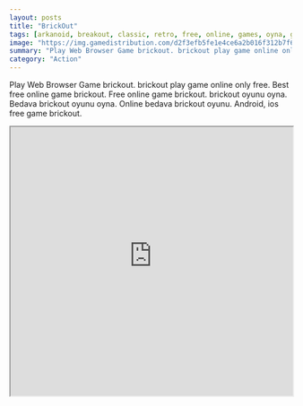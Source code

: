 ```yaml
---
layout: posts
title: "BrickOut"
tags: [arkanoid, breakout, classic, retro, free, online, games, oyna, game, free, games, play, play, games]
image: "https://img.gamedistribution.com/d2f3efb5fe1e4ce6a2b016f312b7f6e0.jpg"
summary: "Play Web Browser Game brickout. brickout play game online only free. Best free online game brickout. Free online game brickout. brickout oyunu oyna. Bedava brickout oyunu oyna. Online bedava brickout oyunu. Android, ios free game brickout."
category: "Action"
---
```


Play Web Browser Game brickout. brickout play game online only free. Best free online game brickout. Free online game brickout. brickout oyunu oyna. Bedava brickout oyunu oyna. Online bedava brickout oyunu. Android, ios free game brickout.

<iframe width="100%" height="480px;" src="https://html5.gamedistribution.com/d2f3efb5fe1e4ce6a2b016f312b7f6e0/"></iframe>